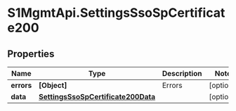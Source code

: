 # S1MgmtApi.SettingsSsoSpCertificate200

## Properties
Name | Type | Description | Notes
------------ | ------------- | ------------- | -------------
**errors** | **[Object]** | Errors | [optional] 
**data** | [**SettingsSsoSpCertificate200Data**](SettingsSsoSpCertificate200Data.md) |  | [optional] 


